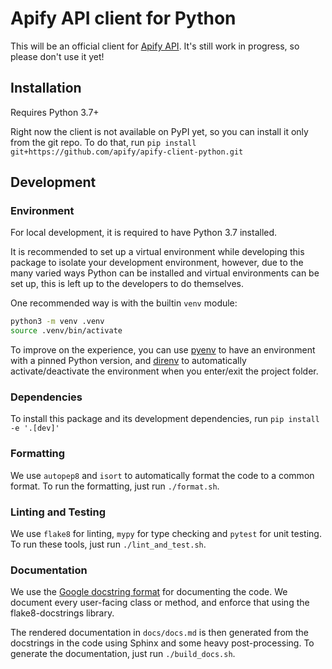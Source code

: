 # Apify API client for Python

This will be an official client for [Apify API](https://www.apify.com/docs/api/v2).
It's still work in progress, so please don't use it yet!

## Installation

Requires Python 3.7+

Right now the client is not available on PyPI yet, so you can install it only from the git repo.
To do that, run `pip install git+https://github.com/apify/apify-client-python.git`

## Development

### Environment

For local development, it is required to have Python 3.7 installed.

It is recommended to set up a virtual environment while developing this package to isolate your development environment,
however, due to the many varied ways Python can be installed and virtual environments can be set up,
this is left up to the developers to do themselves.

One recommended way is with the builtin `venv` module:

```bash
python3 -m venv .venv
source .venv/bin/activate
```

To improve on the experience, you can use [pyenv](https://github.com/pyenv/pyenv) to have an environment with a pinned Python version,
and [direnv](https://github.com/direnv/direnv) to automatically activate/deactivate the environment when you enter/exit the project folder.

### Dependencies

To install this package and its development dependencies, run `pip install -e '.[dev]'`

### Formatting

We use `autopep8` and `isort` to automatically format the code to a common format. To run the formatting, just run `./format.sh`.

### Linting and Testing

We use `flake8` for linting, `mypy` for type checking and `pytest` for unit testing. To run these tools, just run `./lint_and_test.sh`.

### Documentation

We use the [Google docstring format](https://sphinxcontrib-napoleon.readthedocs.io/en/latest/example_google.html) for documenting the code.
We document every user-facing class or method, and enforce that using the flake8-docstrings library.

The rendered documentation in `docs/docs.md` is then generated from the docstrings in the code using Sphinx and some heavy post-processing.
To generate the documentation, just run `./build_docs.sh`.
